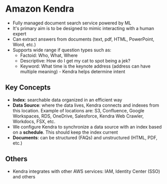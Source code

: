 # Amazon Kendra

- Fully managed document search service powered by ML
- It's primary aim is to be designed to mimic interacting with a human expert
- Can extract answers from documents (text, pdf, HTML, PowerPoint, Word, etc.)
- Supports wide range if question types such as:
    - Factoid: Who, What, Where
    - Descriptive: How do I get my cat to spot being a jek?
    - Keyword: What time is the keynote address (address can have multiple meaning) - Kendra helps determine intent

## Key Concepts

- **Index**: searchable data organized in an efficient way
- **Data Source**: where the data lives, Kendra connects and indexes from this location. Example of locations are: S3, Confluence, Google Workspaces, RDS, OneDrive, Salesforce, Kendra Web Crawler, Workdocs, FSX, etc.
- We configure Kendra to synchronize a data source with an index based on a **schedule**. This should keep the index current
- **Documents**: can be structured (FAQs) and unstructured (HTML, PDF, etc.)

## Others

- Kendra integrates with other AWS services: IAM, Identity Center (SSO) and others